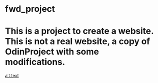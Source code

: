 # fwd_project

# This is a project to create a website. This is not a real website, a copy of OdinProject with some modifications.

[alt text](image/homepage.jpg)
